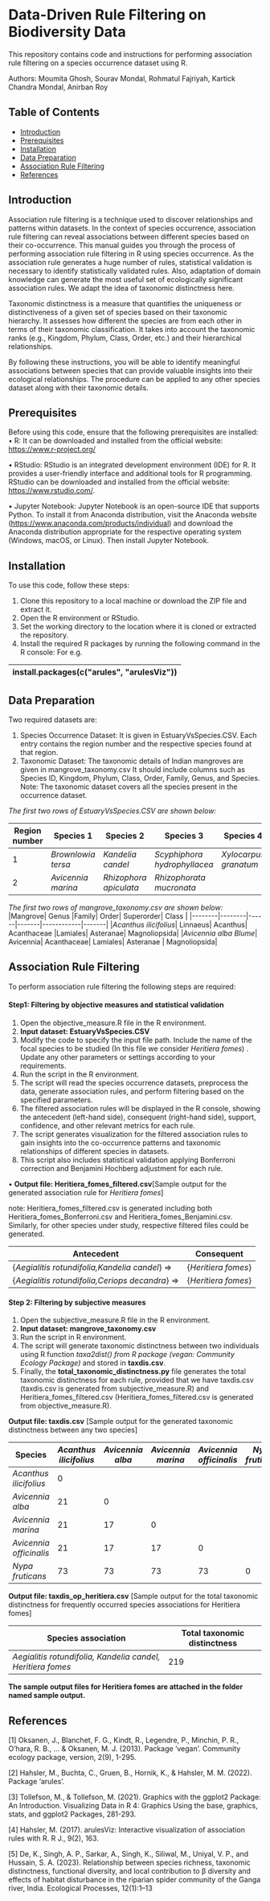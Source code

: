# Data-Driven Rule Filtering on Biodiversity Data
This repository contains code and instructions for performing association rule filtering on a species occurrence dataset using R. 

Authors: Moumita Ghosh, Sourav Mondal, Rohmatul Fajriyah, Kartick Chandra Mondal, Anirban Roy

## Table of Contents

- [Introduction](#Introduction)
- [Prerequisites](#Prerequisites)
- [Installation](#Installation)
- [Data Preparation](#DataPreration)
- [Association Rule Filtering](#AssociationRuleFiltering)
- [References](#References)


## Introduction
Association rule filtering is a technique used to discover relationships and patterns within datasets. In the context of species occurrence, association rule filtering can reveal associations between different species based on their co-occurrence.
This manual guides you through the process of performing association rule filtering in R using species occurrence.
As the association rule generates a huge number of rules, statistical validation is necessary to identify statistically validated rules. Also, adaptation of domain knowledge can generate the most useful set of ecologically significant association rules. We adapt the idea of taxonomic distinctness here.
  
Taxonomic distinctness is a measure that quantifies the uniqueness or distinctiveness of a given set of species based on their taxonomic hierarchy. It assesses how different the species are from each other in terms of their taxonomic classification. It takes into account the taxonomic ranks (e.g., Kingdom, Phylum, Class, Order, etc.) and their hierarchical relationships.

By following these instructions, you will be able to identify meaningful associations between species that can provide valuable insights into their ecological relationships. The procedure can be applied to any other species dataset along with their taxonomic details.

## Prerequisites

Before using this code, ensure that the following prerequisites are installed:
•	R: It can be downloaded and installed from the official website: https://www.r-project.org/

•	RStudio: RStudio is an integrated development environment (IDE) for R. It provides a user-friendly interface and additional tools for R programming. RStudio can be downloaded and installed from the official website: https://www.rstudio.com/.

•	Jupyter Notebook: Jupyter Notebook is an open-source IDE that supports Python. 
To install it from Anaconda distribution, visit the Anaconda website (https://www.anaconda.com/products/individual) and download the Anaconda distribution appropriate for the respective operating system (Windows, macOS, or Linux). Then install Jupyter Notebook.


## Installation

To use this code, follow these steps:
1.	Clone this repository to a local machine or download the ZIP file and extract it.
2.	Open the R environment or RStudio.
3.	Set the working directory to the location where it is cloned or extracted the repository.
4.	Install the required R packages by running the following command in the R console: For e.g.

|install.packages(c("arules", "arulesViz"))|
| :- |


## Data Preparation
Two required datasets are:
1.	Species Occurrence Dataset: It is given in EstuaryVsSpecies.CSV.
Each entry contains the region number and the respective species found at that region. 
2.	Taxonomic Dataset: The taxonomic details of Indian mangroves are given in mangrove_taxonomy.csv
 It should include columns such as Species ID, Kingdom, Phylum, Class, Order, Family, Genus, and Species.
Note: The taxonomic dataset covers all the species present in the occurrence dataset.


_The first two rows of EstuaryVsSpecies.CSV are shown below:_

| Region number |  Species 1    | Species 2  | Species 3 | Species 4 | Species 5 | Species 6|
| ------------- | ------------- |------------|-----------|-----------|-----------|----------|
| 1  | _Brownlowia tersa_  |  _Kandelia candel_  |_Scyphiphora hydrophyllacea_|_Xylocarpus granatum_|_Phoenix paludosa_|_Nypa fruticans_|
| 2 |_Avicennia marina_|	_Rhizophora apiculata_ |	_Rhizophorata mucronata_ |             


_The first two rows of  mangrove_taxonomy.csv are shown below:_
|Mangrove|	Genus	|Family|	Order|	Superorder|	Class	|
|--------|--------|------|-------|------------|-------|
|_Acanthus ilicifolius_| Linnaeus|	Acanthus|	Acanthaceae	|Lamiales|	Asteranae| 	Magnoliopsida|
|_Avicennia alba Blume_|	Avicennia|	Acanthaceae|	Lamiales|	Asteranae |	Magnoliopsida|




## Association Rule Filtering

To perform association rule filtering the following steps are required:

#### Step1: Filtering by objective measures and statistical validation

1.	Open the objective_measure.R  file in the R environment.
2.	**Input dataset: EstuaryVsSpecies.CSV** 
3.	Modify the code to specify the input file path. Include the name of the focal species to be studied (In this file we consider _Heritiera fomes_) . Update any other parameters or settings according to your requirements.
4.	Run the script in the R environment.
5.	The script will read the species occurrence datasets, preprocess the data, generate association rules, and perform filtering based on the specified parameters.
6.	The filtered association rules will be displayed in the R console, showing the antecedent (left-hand side), consequent (right-hand side), support, confidence, and other relevant metrics for each rule.
7.	The script generates visualization for the filtered association rules to gain insights into the co-occurrence patterns and taxonomic relationships of different species in  datasets.
8. This script also includes statistical validation applying Bonferroni correction and Benjamini Hochberg adjustment for each rule.


• **Output file: Heritiera_fomes_filtered.csv**[Sample output for the generated association rule for _Heritiera fomes_]

note:  Heritiera_fomes_filtered.csv is generated including both Heritiera_fomes_Bonferroni.csv and Heritiera_fomes_Benjamini.csv. Similarly, for other species under study, respective filtered files could be generated.

|Antecedent|Consequent|
|---------------------------------------------|--------------|
|{_Aegialitis rotundifolia,Kandelia candel_} =>| {_Heritiera fomes_}|
|{_Aegialitis rotundifolia,Ceriops decandra_} =>| {_Heritiera fomes_}|

#### Step 2: Filtering by subjective measures

1.	Open the subjective_measure.R file in the    R environment.
2.  **Input dataset: mangrove_taxonomy.csv**
3.	Run the script in R environment.
4.	The script will generate taxonomic distinctness between two individuals using R function _taxa2dist() from R package (vegan: Community Ecology Package)_ and stored in  **taxdis.csv**.
6.	Finally, the **total_taxonomic_distinctness.py** file generates the total taxonomic distinctness for each rule, provided that we have taxdis.csv (taxdis.csv is generated from subjective_measure.R) and Heritiera_fomes_filtered.csv (Heritiera_fomes_filtered.csv is generated from objective_measure.R). 

**Output file: taxdis.csv** [Sample output for the generated taxonomic distinctness between any two species]

 |Species|_Acanthus ilicifolius_|_Avicennia alba_|_Avicennia marina_|_Avicennia officinalis_|_Nypa fruticans_|
|------------|-----------------|--------------|--------------------|-----------------------|------------------|
|_Acanthus ilicifolius_|0 |	     
|_Avicennia alba_|21|0|
|_Avicennia marina_|21|17|0|
|_Avicennia officinalis_|21|17|17|0|
|_Nypa fruticans_|73|73|73|73|0|

**Output file: taxdis_op_heritiera.csv** [Sample output for the total taxonomic distinctness for frequently occurred species associations for Heritiera fomes]



 |Species association|Total taxonomic distinctness|
 |-------------------------------------------------------------|-----|
|_Aegialitis rotundifolia, Kandelia candel, Heritiera fomes_ | 219 |


**The sample output files for Heritiera fomes are attached in the folder named sample output.**

## References

[1] Oksanen, J., Blanchet, F. G., Kindt, R., Legendre, P., Minchin, P. R., O’hara, R. B., ... & Oksanen, M. J. (2013). Package ‘vegan’. Community ecology package, version, 2(9), 1-295.

[2] Hahsler, M., Buchta, C., Gruen, B., Hornik, K., & Hahsler, M. M. (2022). Package ‘arules’.

[3] Tollefson, M., & Tollefson, M. (2021). Graphics with the ggplot2 Package: An Introduction. Visualizing Data in R 4: Graphics Using the base, graphics, stats, and ggplot2 Packages, 281-293.

[4] Hahsler, M. (2017). arulesViz: Interactive visualization of association rules with R. R J., 9(2), 163.

[5] De, K., Singh, A. P., Sarkar, A., Singh, K., Siliwal, M., Uniyal, V. P., and Hussain, S. A. (2023). Relationship between species richness, taxonomic distinctness, functional diversity, and local contribution to β diversity and effects of habitat disturbance in the riparian spider community of the Ganga river, India. Ecological Processes, 12(1):1–13


